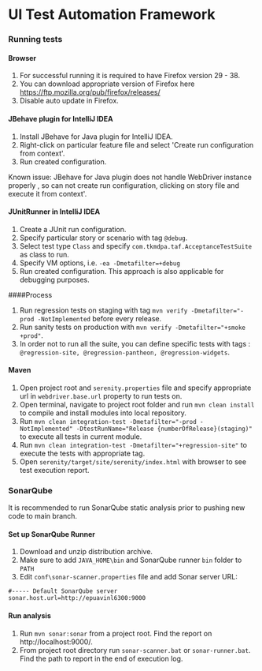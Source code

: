 # UI Test Automation Framework 

### Running tests

#### Browser
 1. For successful running it is required to have Firefox version 29 - 38.
 2. You can download appropriate version of Firefox here https://ftp.mozilla.org/pub/firefox/releases/
 3. Disable auto update in Firefox.
 
#### JBehave plugin for IntelliJ IDEA
 1. Install JBehave for Java plugin for IntelliJ IDEA.
 2. Right-click on particular feature file and select 'Create run configuration from context'.
 3. Run created configuration.
 
 Known issue: JBehave for Java plugin does not handle WebDriver instance properly , so can not create run configuration, clicking on story file and execute it from context'.

#### JUnitRunner in IntelliJ IDEA
 1. Create a JUnit run configuration.
 2. Specify particular story or scenario with tag `@debug`.
 3. Select test type `Class` and specify `com.tkmdpa.taf.AcceptanceTestSuite` as class to run.
 4. Specify VM options, i.e. `-ea -Dmetafilter=+debug`
 5. Run created configuration. This approach is also applicable for debugging purposes.
 
 ####Process
 1. Run regression tests on staging with tag `mvn verify -Dmetafilter="-prod -NotImplemented` before every release.
 2. Run sanity tests on production with `mvn verify -Dmetafilter="+smoke +prod"`.
 3. In order not to run all the suite, you can define specific tests with tags : `@regression-site, @regression-pantheon, @regression-widgets`.
 
#### Maven
 1. Open project root and `serenity.properties` file and specify appropriate url  in `webdriver.base.url` property to run tests on.
 2. Open terminal, navigate to project root folder and run `mvn clean install` to compile and install modules into local repository.
 3. Run `mvn clean integration-test -Dmetafilter="-prod -NotImplemented" -DtestRunName="Release {numberOfRelease}(staging)"` to execute all tests in current module.
 4. Run `mvn clean integration-test -Dmetafilter="+regression-site"` to execute the tests with appropriate tag.
 5. Open `serenity/target/site/serenity/index.html` with browser to see test execution report.

### SonarQube
 It is recommended to run SonarQube static analysis prior to pushing new code to main branch.
 
#### Set up SonarQube Runner
 1. Download and unzip distribution archive.
 2. Make sure to add `JAVA_HOME\bin` and SonarQube runner `bin` folder to `PATH`
 3. Edit `conf\sonar-scanner.properties` file and add Sonar server URL:
 ```
 #----- Default SonarQube server
 sonar.host.url=http://epuavinl6300:9000
 ```
 
#### Run analysis
 1. Run `mvn sonar:sonar` from a project root. Find the report on http://localhost:9000/.
 2. From project root directory run `sonar-scanner.bat` or `sonar-runner.bat`. Find the path to report in the end of execution log.
